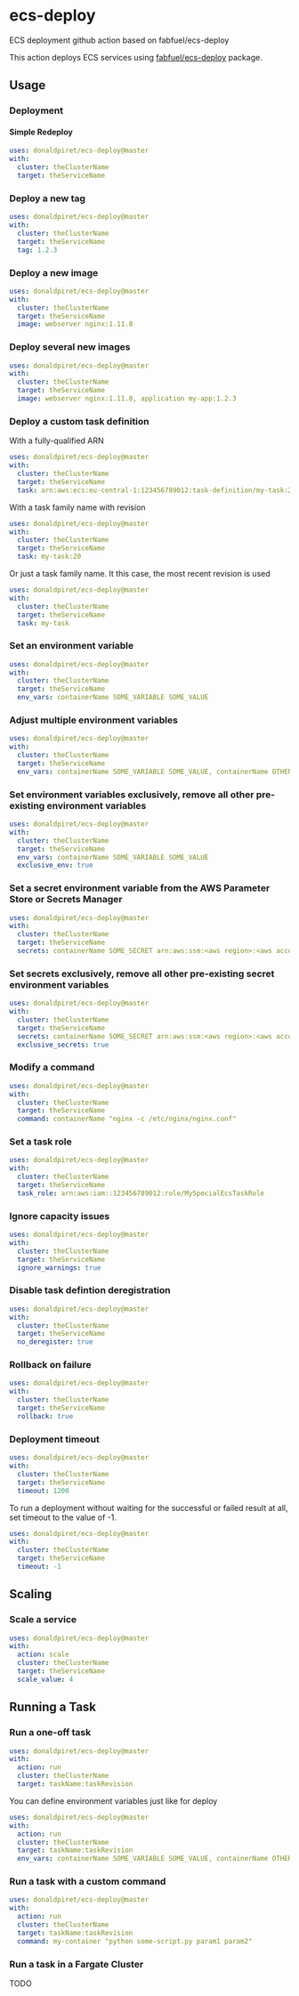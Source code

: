 # ecs-deploy
ECS deployment github action based on fabfuel/ecs-deploy

This action deploys ECS services using [fabfuel/ecs-deploy](https://github.com/fabfuel/ecs-deploy) package.

## Usage

### Deployment

#### Simple Redeploy

```yml
uses: donaldpiret/ecs-deploy@master
with:
  cluster: theClusterName
  target: theServiceName
```

### Deploy a new tag

```yml
uses: donaldpiret/ecs-deploy@master
with:
  cluster: theClusterName
  target: theServiceName
  tag: 1.2.3
 ```

### Deploy a new image

```yml
uses: donaldpiret/ecs-deploy@master
with:
  cluster: theClusterName
  target: theServiceName
  image: webserver nginx:1.11.8
 ```

### Deploy several new images

```yml
uses: donaldpiret/ecs-deploy@master
with:
  cluster: theClusterName
  target: theServiceName
  image: webserver nginx:1.11.8, application my-app:1.2.3
 ```

### Deploy a custom task definition

With a fully-qualified ARN

```yml
uses: donaldpiret/ecs-deploy@master
with:
  cluster: theClusterName
  target: theServiceName
  task: arn:aws:ecs:eu-central-1:123456789012:task-definition/my-task:20
 ```

With a task family name with revision

```yml
uses: donaldpiret/ecs-deploy@master
with:
  cluster: theClusterName
  target: theServiceName
  task: my-task:20
 ```

Or just a task family name. It this case, the most recent revision is used

```yml
uses: donaldpiret/ecs-deploy@master
with:
  cluster: theClusterName
  target: theServiceName
  task: my-task
 ```

### Set an environment variable

```yml
uses: donaldpiret/ecs-deploy@master
with:
  cluster: theClusterName
  target: theServiceName
  env_vars: containerName SOME_VARIABLE SOME_VALUE
 ```

### Adjust multiple environment variables

```yml
uses: donaldpiret/ecs-deploy@master
with:
  cluster: theClusterName
  target: theServiceName
  env_vars: containerName SOME_VARIABLE SOME_VALUE, containerName OTHER_VARIABLE OTHER_VALUE, appContainerName APP_VARIABLE APP_VALUE
 ```

### Set environment variables exclusively, remove all other pre-existing environment variables

```yml
uses: donaldpiret/ecs-deploy@master
with:
  cluster: theClusterName
  target: theServiceName
  env_vars: containerName SOME_VARIABLE SOME_VALUE
  exclusive_env: true
 ```

### Set a secret environment variable from the AWS Parameter Store or Secrets Manager

```yml
uses: donaldpiret/ecs-deploy@master
with:
  cluster: theClusterName
  target: theServiceName
  secrets: containerName SOME_SECRET arn:aws:ssm:<aws region>:<aws account id>:parameter/KEY_OF_SECRET_IN_PARAMETER_STORE
 ```

### Set secrets exclusively, remove all other pre-existing secret environment variables

```yml
uses: donaldpiret/ecs-deploy@master
with:
  cluster: theClusterName
  target: theServiceName
  secrets: containerName SOME_SECRET arn:aws:ssm:<aws region>:<aws account id>:parameter/KEY_OF_SECRET_IN_PARAMETER_STORE
  exclusive_secrets: true 
```

### Modify a command

```yml
uses: donaldpiret/ecs-deploy@master
with:
  cluster: theClusterName
  target: theServiceName
  command: containerName "nginx -c /etc/nginx/nginx.conf"
```

### Set a task role

```yml
uses: donaldpiret/ecs-deploy@master
with:
  cluster: theClusterName
  target: theServiceName
  task_role: arn:aws:iam::123456789012:role/MySpecialEcsTaskRole
```

### Ignore capacity issues

```yml
uses: donaldpiret/ecs-deploy@master
with:
  cluster: theClusterName
  target: theServiceName
  ignore_warnings: true
```

### Disable task defintion deregistration

```yml
uses: donaldpiret/ecs-deploy@master
with:
  cluster: theClusterName
  target: theServiceName
  no_deregister: true
```

### Rollback on failure

```yml
uses: donaldpiret/ecs-deploy@master
with:
  cluster: theClusterName
  target: theServiceName
  rollback: true
```

### Deployment timeout

```yml
uses: donaldpiret/ecs-deploy@master
with:
  cluster: theClusterName
  target: theServiceName
  timeout: 1200
```

To run a deployment without waiting for the successful or failed result at all, set timeout to the value of -1.


```yml
uses: donaldpiret/ecs-deploy@master
with:
  cluster: theClusterName
  target: theServiceName
  timeout: -1
```

## Scaling

### Scale a service

```yml
uses: donaldpiret/ecs-deploy@master
with:
  action: scale
  cluster: theClusterName
  target: theServiceName
  scale_value: 4
```

## Running a Task

### Run a one-off task

```yml
uses: donaldpiret/ecs-deploy@master
with:
  action: run
  cluster: theClusterName
  target: taskName:taskRevision
```

You can define environment variables just like for deploy

```yml
uses: donaldpiret/ecs-deploy@master
with:
  action: run
  cluster: theClusterName
  target: taskName:taskRevision
  env_vars: containerName SOME_VARIABLE SOME_VALUE, containerName OTHER_VARIABLE OTHER_VALUE, appContainerName APP_VARIABLE APP_VALUE
 ```

### Run a task with a custom command

```yml
uses: donaldpiret/ecs-deploy@master
with:
  action: run
  cluster: theClusterName
  target: taskName:taskRevision
  command: my-container "python some-script.py param1 param2"
```

### Run a task in a Fargate Cluster

TODO

